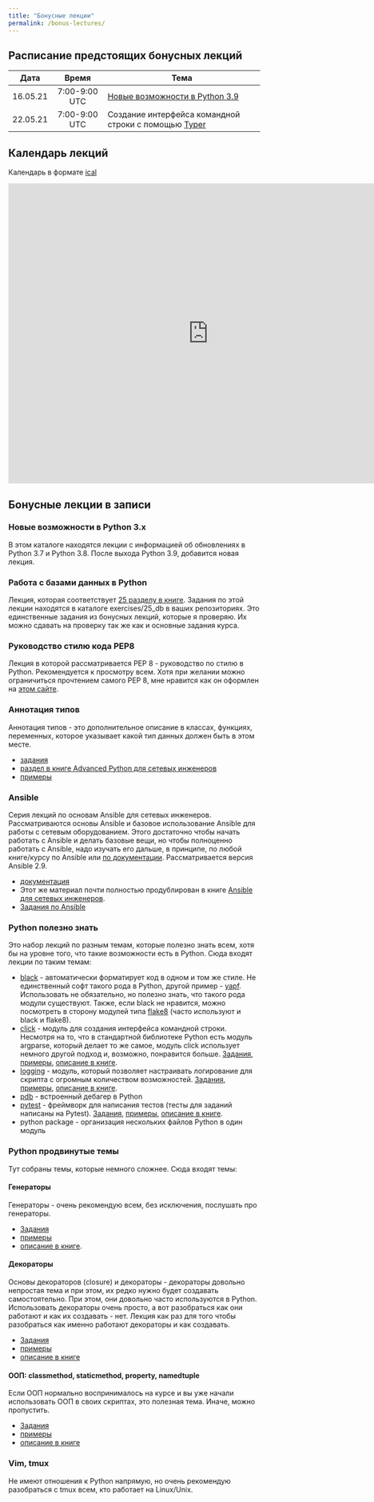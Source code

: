 ```yaml
---
title: "Бонусные лекции"
permalink: /bonus-lectures/
---
```


## Расписание предстоящих бонусных лекций

| Дата     |     Время       | Тема |
|:--------:|:---------------:|------|
| 16.05.21 | 7:00-9:00 UTC   | [Новые возможности в Python 3.9](https://docs.python.org/3/whatsnew/3.9.html) |
| 22.05.21 | 7:00-9:00 UTC   | Создание интерфейса командной строки с помощью [Typer](https://github.com/tiangolo/typer) |


## Календарь лекций

Календарь в формате [ical](https://calendar.google.com/calendar/ical/tbrecv5n6236rajk4t5bogtlo0%40group.calendar.google.com/public/basic.ics)

<iframe src="https://calendar.google.com/calendar/embed?src=tbrecv5n6236rajk4t5bogtlo0%40group.calendar.google.com&ctz=UTC" style="border: 0" width="800" height="600" frameborder="0" scrolling="no"></iframe>


## Бонусные лекции в записи

### Новые возможности в Python 3.x

В этом каталоге находятся лекции с информацией об обновлениях в Python 3.7
и Python 3.8. После выхода Python 3.9, добавится новая лекция.

### Работа с базами данных в Python

Лекция, которая соответствует [25 разделу в книге](https://pyneng.readthedocs.io/ru/latest/book/25_db/index.html).
Задания по этой лекции находятся в каталоге exercises/25_db в ваших репозиториях. Это
единственные задания из бонусных лекций, которые я проверяю. Их можно сдавать на
проверку так же как и основные задания курса. 


### Руководство стилю кода PEP8

Лекция в которой рассматривается PEP 8 - руководство по стилю в Python.
Рекомендуется к просмотру всем. Хотя при желании можно ограничиться прочтением
самого PEP 8, мне нравится как он оформлен на [этом сайте](https://pep8.org/).

### Аннотация типов

Аннотация типов - это дополнительное описание в классах, функциях, переменных,
которое указывает какой тип данных должен быть в этом месте.

* [задания](https://github.com/natenka/advpyneng-examples-exercises/tree/master/exercises/01_type_annotations)
* [раздел в книге Advanced Python для сетевых инженеров](https://advpyneng.readthedocs.io/ru/latest/book/01_type_annotations/index.html)
* [примеры](https://github.com/natenka/advpyneng-examples-exercises/tree/master/examples/01_type_annotations)


### Ansible

Серия лекций по основам Ansible для сетевых инженеров. Рассматриваются основы
Ansible и базовое использование Ansible для работы с сетевым оборудованием.
Этого достаточно чтобы начать работать с Ansible и делать базовые вещи, но чтобы
полноценно работать с Ansible, надо изучать его дальше, в принципе, по любой
книге/курсу по Ansible или [по документации](https://docs.ansible.com/ansible/latest/index.html).
Рассматривается версия Ansible 2.9.

* [документация](https://docs.ansible.com/ansible/latest/index.html)
* Этот же материал почти полностью продублирован в книге [Ansible для сетевых инженеров](https://ansible-for-network-engineers.readthedocs.io/ru/latest/).
* [Задания по Ansible](https://github.com/natenka/ansible-example-exercises)

### Python полезно знать

Это набор лекций по разным темам, которые полезно знать всем, хотя бы на уровне того, что такие возможности есть в Python. Сюда входят лекции по таким темам:

* [black](https://github.com/psf/black) - автоматически форматирует код в одном и том же стиле. Не единственный
  софт такого рода в Python, другой пример - [yapf](https://github.com/google/yapf). Использовать не обязательно,
  но полезно знать, что такого рода модули существуют. Также, если black не нравится,
  можно посмотреть в сторону модулей типа [flake8](https://flake8.pycqa.org/en/latest/index.html#) (часто используют и black и flake8).
* [click](https://click.palletsprojects.com/en) - модуль для создания интерфейса командной строки. Несмотря на то, что
  в стандартной библиотеке Python есть модуль argparse, который делает то же самое,
  модуль click использует немного другой подход и, возможно, понравится больше.
  [Задания](https://github.com/natenka/advpyneng-examples-exercises/tree/master/exercises/03_click), [примеры](https://github.com/natenka/advpyneng-examples-exercises/tree/master/examples/03_click), [описание в книге](https://advpyneng.readthedocs.io/ru/latest/book/03_click/index.html).
* [logging](https://docs.python.org/3/library/logging.html) - модуль, который позволяет настраивать логирование для скрипта
  с огромным количеством возможностей.
  [Задания](https://github.com/natenka/advpyneng-examples-exercises/tree/master/exercises/03_click), [примеры](https://github.com/natenka/advpyneng-examples-exercises/tree/master/examples/03_click), [описание в книге](https://advpyneng.readthedocs.io/ru/latest/book/05_logging/index.html).
* [pdb](https://docs.python.org/3/library/pdb.html) - встроенный дебагер в Python
* [pytest](https://docs.pytest.org/en/stable/) - фреймворк для написания тестов (тесты для заданий написаны на Pytest).
  [Задания](https://github.com/natenka/advpyneng-examples-exercises/tree/master/exercises/04_pytest_basics), [примеры](https://github.com/natenka/advpyneng-examples-exercises/tree/master/examples/04_pytest_basics), [описание в книге](https://advpyneng.readthedocs.io/ru/latest/book/04_pytest_basics/index.html).
* python package - организация нескольких файлов Python в один модуль

### Python продвинутые темы

Тут собраны темы, которые немного сложнее. Сюда входят темы:

#### Генераторы

Генераторы - очень рекомендую всем, без исключения, послушать про генераторы.

* [Задания](https://github.com/natenka/advpyneng-examples-exercises/tree/master/exercises/14_generators)
* [примеры](https://github.com/natenka/advpyneng-examples-exercises/tree/master/examples/14_generators)
* [описание в книге](https://advpyneng.readthedocs.io/ru/latest/book/14_generators/index.html).

#### Декораторы

Основы декораторов (closure) и декораторы - декораторы довольно непростая тема
и при этом, их редко нужно будет создавать самостоятельно. При этом, они довольно
часто используются в Python. Использовать декораторы очень просто, а вот разобраться
как они работают и как их создавать - нет. Лекция как раз для того чтобы
разобраться как именно работают декораторы и как создавать.

* [Задания](https://github.com/natenka/advpyneng-examples-exercises/tree/master/exercises/08_decorators)
* [примеры](https://github.com/natenka/advpyneng-examples-exercises/tree/master/examples/08_decorators)
* [описание в книге](https://advpyneng.readthedocs.io/ru/latest/book/Part_II.html)

#### ООП: classmethod, staticmethod, property, namedtuple

Если ООП нормально воспринималось на курсе и вы уже начали использовать ООП в своих скриптах,
это полезная тема. Иначе, можно пропустить.

* [Задания](https://github.com/natenka/advpyneng-examples-exercises/tree/master/exercises/11_oop_method_decorators)
* [примеры](https://github.com/natenka/advpyneng-examples-exercises/tree/master/examples/11_oop_method_decorators)
* [описание в книге](https://advpyneng.readthedocs.io/ru/latest/book/11_oop_method_decorators/index.html)

### Vim, tmux

Не имеют отношения к Python напрямую, но очень рекомендую разобраться с tmux всем, кто работает на Linux/Unix.

